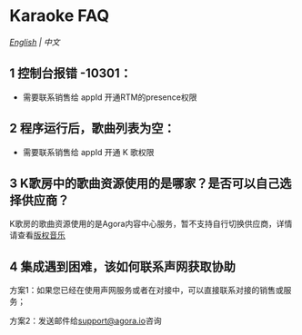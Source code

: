 # Karaoke FAQ

*[English](KaraokeFAQ.md) | 中文*


## 1 控制台报错 -10301：
- 需要联系销售给 appId 开通RTM的presence权限

## 2 程序运行后，歌曲列表为空：

- 需要联系销售给 appId 开通 K 歌权限

## 3 K歌房中的歌曲资源使用的是哪家？是否可以自己选择供应商？

K歌房的歌曲资源使用的是Agora内容中心服务，暂不支持自行切换供应商，详情请查看[版权音乐](https://docportal.shengwang.cn/cn/online-ktv/API%20Reference/ios_ng/API/toc_drm.html)

## 4 集成遇到困难，该如何联系声网获取协助

方案1：如果您已经在使用声网服务或者在对接中，可以直接联系对接的销售或服务；

方案2：发送邮件给[support@agora.io](mailto:support@agora.io)咨询
